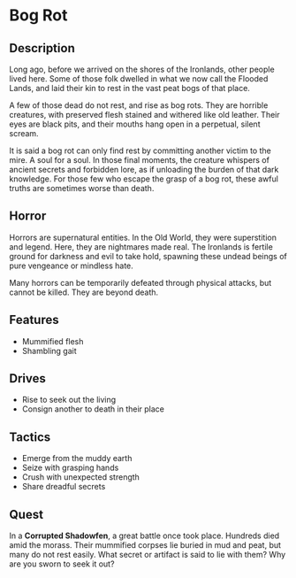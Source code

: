 # Bog Rot

## Description
Long ago, before we arrived on the shores of the Ironlands, other people lived here. Some of those folk dwelled in what we now call the Flooded Lands, and laid their kin to rest in the vast peat bogs of that place.

A few of those dead do not rest, and rise as bog rots. They are horrible creatures, with preserved flesh stained and withered like old leather. Their eyes are black pits, and their mouths hang open in a perpetual, silent scream.

It is said a bog rot can only find rest by committing another victim to the mire. A soul for a soul. In those final moments, the creature whispers of ancient secrets and forbidden lore, as if unloading the burden of that dark knowledge. For those few who escape the grasp of a bog rot, these awful truths are sometimes worse than death.

## Horror
Horrors are supernatural entities. In the Old World, they were superstition and legend. Here, they are nightmares made real. The Ironlands is fertile ground for darkness and evil to take hold, spawning these undead beings of pure vengeance or mindless hate.

Many horrors can be temporarily defeated through physical attacks, but cannot be killed. They are beyond death.

## Features
 - Mummified flesh
 - Shambling gait

## Drives
 - Rise to seek out the living
 - Consign another to death in their place

## Tactics
 - Emerge from the muddy earth
 - Seize with grasping hands
 - Crush with unexpected strength
 - Share dreadful secrets

## Quest
In a **Corrupted Shadowfen**, a great battle once took place. Hundreds died amid the morass. Their mummified corpses lie buried in mud and peat, but many do not rest easily. What secret or artifact is said to lie with them? Why are you sworn to seek it out?



